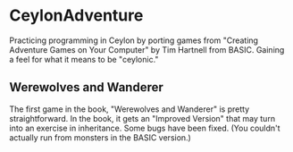 # CeylonAdventure
Practicing programming in Ceylon by porting games from "Creating Adventure Games on Your Computer" by Tim Hartnell from BASIC. Gaining a feel for what it means to be "ceylonic."

## Werewolves and Wanderer
The first game in the book, "Werewolves and Wanderer" is pretty straightforward. In the book, it gets an "Improved Version" that may turn into an exercise in inheritance. Some bugs have been fixed. (You couldn't actually run from monsters in the BASIC version.)
